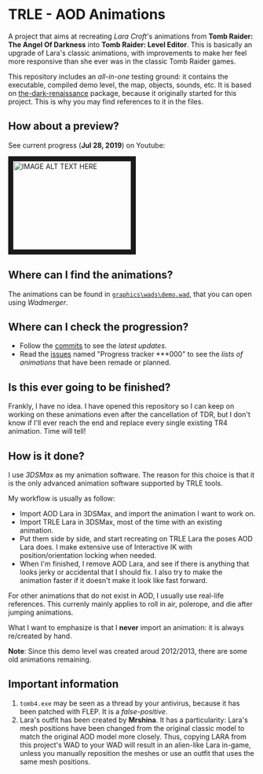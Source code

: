 # TRLE - AOD Animations

A project that aims at recreating *Lara Croft*'s animations from **Tomb Raider: The Angel Of Darkness** into **Tomb Raider: Level Editor**. This is basically an upgrade of Lara's classic animations, with improvements to make her feel more responsive than she ever was in the classic Tomb Raider games.

This repository includes an *all-in-one* testing ground: it contains the executable, compiled demo level, the map, objects, sounds, etc. It is based on [the-dark-renaissance](https://github.com/Castigavi/the-dark-renaissance "the-dark-renaissance: A CANCELLED continuation of Tomb Raider the Angel of Darkness.") package, because it originally started for this project. This is why you may find references to it in the files.

## How about a preview?
See current progress (**Jul 28, 2019**) on Youtube:

<a href="http://www.youtube.com/watch?feature=player_embedded&v=O-3Q1sZRti4
" target="_blank"><img src="https://img.youtube.com/vi/O-3Q1sZRti4/0.jpg" 
alt="IMAGE ALT TEXT HERE" width="240" height="180" border="10" /></a>

## Where can I find the animations?
The animations can be found in [`graphics\wads\demo.wad`](graphics/wads), that you can open using *Wadmerger*.

## Where can I check the progression?
- Follow the [commits](https://github.com/Joey79100/trle-aod_animations/commits/master) to see the *latest updates*.
- Read the [issues](https://github.com/Joey79100/trle-aod_animations/issues) named "Progress tracker \*\*\*000" to see the *lists of animations* that have been remade or planned.

## Is this ever going to be finished?
Frankly, I have no idea. I have opened this repository so I can keep on working on these animations even after the cancellation of TDR, but I don't know if I'll ever reach the end and replace every single existing TR4 animation. Time will tell!

## How is it done?
I use *3DSMax* as my animation software. The reason for this choice is that it is the only advanced animation software supported by TRLE tools.

My workflow is usually as follow:
* Import AOD Lara in 3DSMax, and import the animation I want to work on.
* Import TRLE Lara in 3DSMax, most of the time with an existing animation.
* Put them side by side, and start recreating on TRLE Lara the poses AOD Lara does. I make extensive use of Interactive IK with position/orientation locking when needed.
* When I'm finished, I remove AOD Lara, and see if there is anything that looks jerky or accidental that I should fix. I also try to make the animation faster if it doesn't make it look like fast forward.

For other animations that do not exist in AOD, I usually use real-life references. This currenly mainly applies to roll in air, polerope, and die after jumping animations.

What I want to emphasize is that I **never** import an animation: it is always re/created by hand.

**Note**: Since this demo level was created aroud 2012/2013, there are some old animations remaining.

## Important information
1. `tomb4.exe` may be seen as a thread by your antivirus, because it has been patched with FLEP. It is a _false-positive_.
2. Lara's outfit has been created by **Mrshina**. It has a particularity: Lara's mesh positions have been changed from the original classic model to match the original AOD model more closely.
   Thus, copying LARA from this project's WAD to your WAD will result in an alien-like Lara in-game, unless you manually reposition the meshes or use an outfit that uses the same mesh positions.
